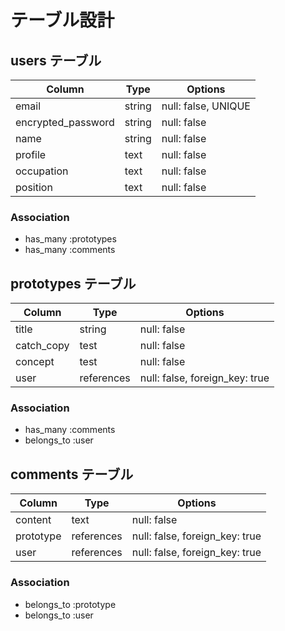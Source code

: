 # テーブル設計

## users テーブル

| Column             | Type   | Options     |
| ------------------ | ------ | ----------- |
| email              | string | null: false, UNIQUE |
| encrypted_password | string | null: false |
| name               | string | null: false |
| profile               | text | null: false |
| occupation               | text | null: false |
| position               | text | null: false |

### Association

- has_many :prototypes
- has_many :comments

## prototypes テーブル

| Column | Type   | Options     |
| ------ | ------ | ----------- |
| title   | string | null: false |
| catch_copy   | test | null: false |
| concept   | test | null: false |
| user   | references | null: false, foreign_key: true |

### Association

- has_many :comments
- belongs_to :user

## comments テーブル

| Column | Type       | Options                        |
| ------ | ---------- | ------------------------------ |
| content   | text | null: false |
| prototype   | references | null: false, foreign_key: true |
| user   | references | null: false, foreign_key: true |

### Association

- belongs_to :prototype
- belongs_to :user